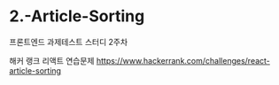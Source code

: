 # 2.-Article-Sorting
 프론트엔드 과제테스트 스터디 2주차

해커 랭크 리액트 연습문제
https://www.hackerrank.com/challenges/react-article-sorting
